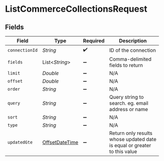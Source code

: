 # ListCommerceCollectionsRequest


## Fields

| Field                                                                                     | Type                                                                                      | Required                                                                                  | Description                                                                               |
| ----------------------------------------------------------------------------------------- | ----------------------------------------------------------------------------------------- | ----------------------------------------------------------------------------------------- | ----------------------------------------------------------------------------------------- |
| `connectionId`                                                                            | *String*                                                                                  | :heavy_check_mark:                                                                        | ID of the connection                                                                      |
| `fields`                                                                                  | List<*String*>                                                                            | :heavy_minus_sign:                                                                        | Comma-delimited fields to return                                                          |
| `limit`                                                                                   | *Double*                                                                                  | :heavy_minus_sign:                                                                        | N/A                                                                                       |
| `offset`                                                                                  | *Double*                                                                                  | :heavy_minus_sign:                                                                        | N/A                                                                                       |
| `order`                                                                                   | *String*                                                                                  | :heavy_minus_sign:                                                                        | N/A                                                                                       |
| `query`                                                                                   | *String*                                                                                  | :heavy_minus_sign:                                                                        | Query string to search. eg. email address or name                                         |
| `sort`                                                                                    | *String*                                                                                  | :heavy_minus_sign:                                                                        | N/A                                                                                       |
| `type`                                                                                    | *String*                                                                                  | :heavy_minus_sign:                                                                        | N/A                                                                                       |
| `updatedGte`                                                                              | [OffsetDateTime](https://docs.oracle.com/javase/8/docs/api/java/time/OffsetDateTime.html) | :heavy_minus_sign:                                                                        | Return only results whose updated date is equal or greater to this value                  |
